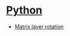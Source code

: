 # [Python](https://www.hackerrank.com/domains/python)

* [Matrix layer rotation](matrix_layer_rotation)
